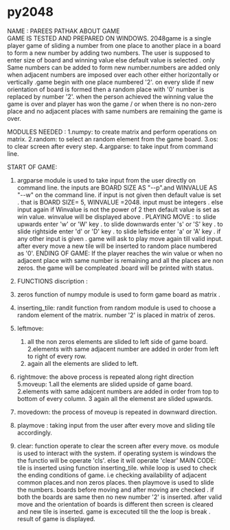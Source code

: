 # py2048
NAME : PAREES PATHAK 
ABOUT GAME  
GAME IS TESTED AND PREPARED ON WINDOWS.
2048game is a single player game of sliding a number from one place to another place in a board to form a new number by adding two numbers.
The user is supposed to enter size of board and winning value else default value is selected .
only Same numbers can be added to form new number.numbers are added only when adjacent numbers are imposed over each other 
either horizontally or vertically .game begin with one place numbered '2'.
on every slide if new orientation of board is formed then a random place with '0' number is replaced by number '2'.
when the person achieved the winning value the game is over and player has won the game /
or when there is no non-zero place and no adjacent places with same numbers are remaining the game is over.

MODULES NEEDED :
1.numpy: to create matrix and perform operations on matrix.
2.random: to select an random element from the game board.
3.os: to clear screen after every step.
4.argparse: to take input from command line.

START OF GAME:
1. argparse module is used to take input from the user directly on command line.
   the inputs are BOARD SIZE AS "--p".and WINVALUE AS "--w" on the command line.
   if input is not given then default value is set . that is BOARD SIZE= 5, WINVALUE =2048.
   input must be integers . else input again if Winvalue is not the power of 2 then default value is set as win value.
   winvalue will be displayed above .
PLAYING MOVE :
     to slide upwards enter 'w' or 'W' key .
     to slide downwards enter 's' or 'S' key .
     to slide rightside enter 'd' or 'D' key .
     to slide leftside enter 'a' or 'A' key .
     if any other input is given . game will ask to play move again till valid input.
 after every move a new tile will be inserted to random place numbered as '0'.
 ENDING OF GAME:
  If the player reaches the win value  or when no adjacent place with same number is remaining and all the places are non zeros.
  the game will be compleated .board will be printed with status.
 
2. FUNCTIONS discription :
  1. zeros function of numpy module is used to form game board as matrix .
  2. inserting_tile:
     randit function from random module is used to choose a random element of the matrix.
     number '2' is placed in matrix of zeros.
  3. leftmove:
     1. all the non zeros elements are slided to left side of game board.
     2.elements with same adjacent number are added in order from left to right of every row.
     3. again all the elements are slided to left.
   4. rightmove:
      the above process is repeated along right direction
   5.moveup:
     1.all the elements are slided upside of game board.
     2.elements with same adajcent numbers are added in order from top to bottom of every column.
     3 again all the elemenst are slided upwards.
   6. movedown:
      the process of moveup is repeated in downward direction.
   7. playmove :
      taking input from the user after every move and sliding tile accordingly.
   8. clear:
      function operate to clear the screen after every move.
      os module is used to interact with the system.
      if operating system is windows the the functio will be operate 'cls'.
      else it will operate 'clear' 
   MAIN CODE:
    tile is inserted using function inserting_tile.
    while loop is used to 
    check the ending conditions of game. i.e checking availability of adjacent common places.and non zeros places.
    then playmove is used to slide the numbers.
    boards before moving and after moving are checked .
    if both the boards are same then no new number '2' is inserted.
    after valid move and the orientation of boards is different then  screen is cleared and new tile is inserted.
    game is excecuted till the the loop is break .
    result of game is displayed.
   

